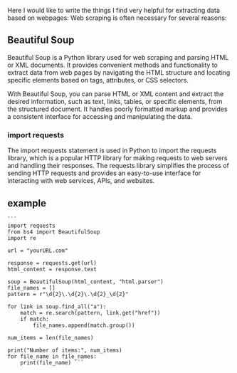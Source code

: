 
Here I would like to write the things I find very helpful for extracting data based on webpages: 
Web scraping is often necessary for several reasons:



## Beautiful Soup
Beautiful Soup is a Python library used for web scraping and parsing HTML or XML documents. It provides convenient methods and functionality to extract data from web pages by navigating the HTML structure and locating specific elements based on tags, attributes, or CSS selectors.

With Beautiful Soup, you can parse HTML or XML content and extract the desired information, such as text, links, tables, or specific elements, from the structured document. It handles poorly formatted markup and provides a consistent interface for accessing and manipulating the data.

### import requests
The import requests statement is used in Python to import the requests library, which is a popular HTTP library for making requests to web servers and handling their responses. The requests library simplifies the process of sending HTTP requests and provides an easy-to-use interface for interacting with web services, APIs, and websites.

## example
    ```
    import requests
    from bs4 import BeautifulSoup
    import re

    url = "yourURL.com"

    response = requests.get(url)
    html_content = response.text

    soup = BeautifulSoup(html_content, "html.parser")
    file_names = []
    pattern = r"\d{2}\.\d{2}\.\d{2}_\d{2}"

    for link in soup.find_all("a"):
        match = re.search(pattern, link.get("href"))
        if match:
            file_names.append(match.group())

    num_items = len(file_names)

    print("Number of items:", num_items)
    for file_name in file_names:
        print(file_name) ```
